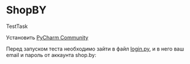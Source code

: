 # ShopBY
TestTask

Уcтановить [PyCharm Community](https://www.jetbrains.com/ru-ru/pycharm/download/#section=windows) 

Перед запуском теста необходимо зайти в файл [login.py](https://github.com/lambotik/ShopBY/blob/main/login.py), и в него ваш email и пароль от аккаунта shop.by:
